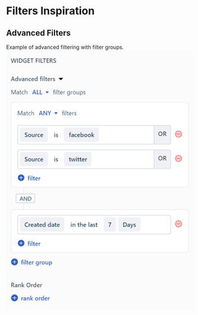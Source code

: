 # Filters Inspiration

## Advanced Filters

Example of advanced filtering with filter groups.
![filtersins.png](/assets/archive/product/design/exploration/filters/filtersins.png)
